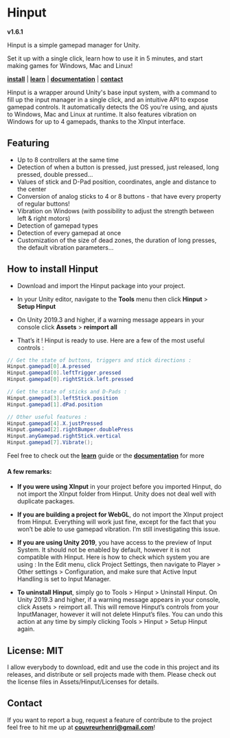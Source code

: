 # Hinput
**v1.6.1**

Hinput is a simple gamepad manager for Unity.

Set it up with a single click, learn how to use it in 5 minutes, and start making games for Windows, Mac and Linux!

**[install](http://tiny.cc/hinput_install_v1-6-0)** | **[learn](http://tiny.cc/hinput_learn_v1-6-0)** | **[documentation](http://tiny.cc/hinput_doc_v1-6-0)** | **[contact](mailto:couvreurhenri@gmail.com)**

Hinput is a wrapper around Unity's base input system, with a command to fill up the input manager in a single click, and an intuitive API to expose gamepad controls. It automatically detects the OS you're using, and ajusts to Windows, Mac and Linux at runtime. It also features vibration on Windows for up to 4 gamepads, thanks to the XInput interface. 

## Featuring
- Up to 8 controllers at the same time
- Detection of when a button is pressed, just pressed, just released, long pressed, double pressed...
- Values of stick and D-Pad position, coordinates, angle and distance to the center
- Conversion of analog sticks to 4 or 8 buttons - that have every property of regular buttons!
- Vibration on Windows (with possibility to adjust the strength between left & right motors)
- Detection of gamepad types
- Detection of every gamepad at once
- Customization of the size of dead zones, the duration of long presses, the default vibration parameters... 

## How to install Hinput

- Download and import the Hinput package into your project.

- In your Unity editor, navigate to the **Tools** menu then click **Hinput** > **Setup Hinput**

- On Unity 2019.3 and higher, if a warning message appears in your console click **Assets** > **reimport all**

- That’s it ! Hinput is ready to use. Here are a few of the most useful controls :

```csharp
// Get the state of buttons, triggers and stick directions :
Hinput.gamepad[0].A.pressed
Hinput.gamepad[0].leftTrigger.pressed
Hinput.gamepad[0].rightStick.left.pressed

// Get the state of sticks and D-Pads :
Hinput.gamepad[3].leftStick.position
Hinput.gamepad[1].dPad.position

// Other useful features :
Hinput.gamepad[4].X.justPressed
Hinput.gamepad[2].rightBumper.doublePress
Hinput.anyGamepad.rightStick.vertical
Hinput.gamepad[7].Vibrate();
```

Feel free to check out the **[learn](http://tiny.cc/hinput_learn_v1-6-0)** guide or the **[documentation](http://tiny.cc/hinput_doc_v1-6-0)** for more

#### A few remarks:
- **If you were using XInput** in your project before you imported Hinput, do not import the XInput folder from Hinput. Unity does not deal well with duplicate packages.


- **If you are building a project for WebGL**, do not import the XInput project from Hinput. Everything will work just fine, except for the fact that you won’t be able to use gamepad vibration. I’m still investigating this issue.


- **If you are using Unity 2019**, you have access to the preview of Input System. It should not be enabled by default, however it is not compatible with Hinput. Here is how to check which system you are using : In the Edit menu, click Project Settings, then navigate to Player > Other settings > Configuration, and make sure that Active Input Handling is set to Input Manager.

- **To uninstall Hinput**, simply go to Tools > Hinput > Uninstall Hinput. On Unity 2019.3 and higher, if a warning message appears in your console, click Assets > reimport all. This will remove Hinput’s controls from your InputManager, however it will not delete Hinput’s files. You can undo this action at any time by simply clicking Tools > Hinput > Setup Hinput again.

## License: MIT

I allow everybody to download, edit and use the code in this project and its releases, and distribute or sell projects made with  them. Please check out the license files in Assets/Hinput/Licenses for details.

## Contact

If you want to report a bug, request a feature of contribute to the project feel free to hit me up at **[couvreurhenri@gmail.com](mailto:couvreurhenri@gmail.com)**!
